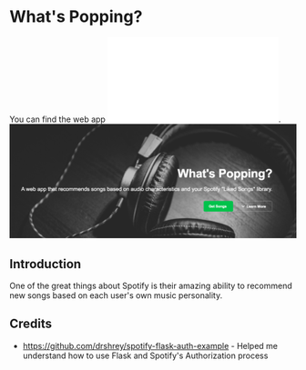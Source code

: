 # What's Popping?
You can find the web app ![here](whatspopping.xyz). 
![banner](data/whatspopping.jpg)
## Introduction
One of the great things about Spotify is their amazing ability to recommend new songs based on each user's own music personality.
## Credits
* https://github.com/drshrey/spotify-flask-auth-example - Helped me understand how to use Flask and Spotify's Authorization process
